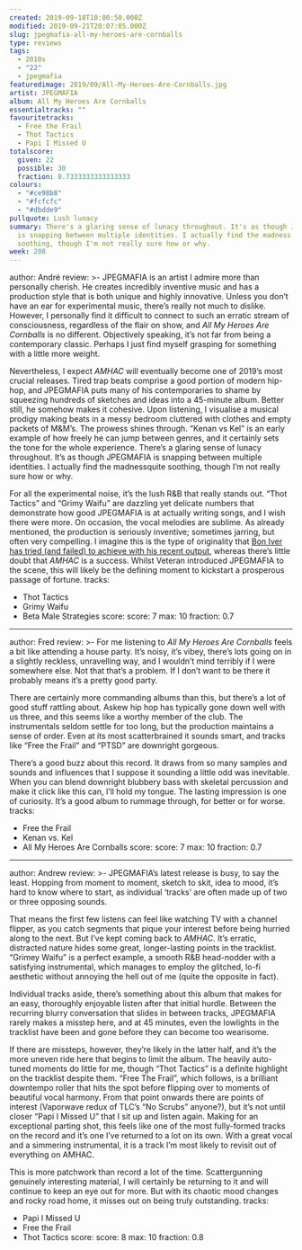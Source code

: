 ```yaml
---
created: 2019-09-18T10:00:50.000Z
modified: 2019-09-21T20:07:05.000Z
slug: jpegmafia-all-my-heroes-are-cornballs
type: reviews
tags:
  - 2010s
  - "22"
  - jpegmafia
featuredimage: 2019/09/All-My-Heroes-Are-Cornballs.jpg
artist: JPEGMAFIA
album: All My Heroes Are Cornballs
essentialtracks: ""
favouritetracks:
  - Free the Frail
  - Thot Tactics
  - Papi I Missed U
totalscore:
  given: 22
  possible: 30
  fraction: 0.7333333333333333
colours:
  - "#ce98b8"
  - "#fcfcfc"
  - "#dbdde9"
pullquote: Lush lunacy
summary: There's a glaring sense of lunacy throughout. It's as though JPEGMAFIA
  is snapping between multiple identities. I actually find the madness quite
  soothing, though I'm not really sure how or why.
week: 208
---
```

author: André
review: >-
  JPEGMAFIA is an artist I admire more than personally cherish. He creates
  incredibly inventive music and has a production style that is both unique and
  highly innovative. Unless you don’t have an ear for experimental music,
  there’s really not much to dislike. However, I personally find it difficult to
  connect to such an erratic stream of consciousness, regardless of the flair on
  show, and *All My Heroes Are Cornballs* is no different. Objectively speaking,
  it’s not far from being a contemporary classic. Perhaps I just find myself
  grasping for something with a little more weight.


  Nevertheless, I expect *AMHAC* will eventually become one of 2019’s most crucial releases. Tired trap beats comprise a good portion of modern hip-hop, and JPEGMAFIA puts many of his contemporaries to shame by squeezing hundreds of sketches and ideas into a 45-minute album. Better still, he somehow makes it cohesive. Upon listening, I visualise a musical prodigy making beats in a messy bedroom cluttered with clothes and empty packets of M&M’s. The prowess shines through. “Kenan vs Kel” is an early example of how freely he can jump between genres, and it certainly sets the tone for the whole experience. There’s a glaring sense of lunacy throughout. It’s as though JPEGMAFIA is snapping between multiple identities. I actually find the madnessquite soothing, though I’m not really sure how or why.


  For all the experimental noise, it’s the lush R&B that really stands out. “Thot Tactics” and “Grimy Waifu” are dazzling yet delicate numbers that demonstrate how good JPEGMAFIA is at actually writing songs, and I wish there were more. On occasion, the vocal melodies are sublime. As already mentioned, the production is seriously inventive; sometimes jarring, but often very compelling. I imagine this is the type of originality that [Bon Iver has tried (and failed) to achieve with his recent output](<https://audioxide.com/reviews/bon-iver-22-a-million/>), whereas there’s little doubt that *AMHAC* is a success. Whilst Veteran introduced JPEGMAFIA to the scene, this will likely be the defining moment to kickstart a prosperous passage of fortune.
tracks:
  - Thot Tactics
  - ­­Grimy Waifu
  - ­­Beta Male Strategies
score:
  score: 7
  max: 10
  fraction: 0.7
---
author: Fred
review: >-
  For me listening to *All My Heroes Are Cornballs* feels a bit like attending a
  house party. It’s noisy, it’s vibey, there’s lots going on in a slightly
  reckless, unravelling way, and I wouldn’t mind terribly if I were somewhere
  else. Not that that’s a problem. If I don’t want to be there it probably means
  it’s a pretty good party.

  There are certainly more commanding albums than this, but there’s a lot of good stuff rattling about. Askew hip hop has typically gone down well with us three, and this seems like a worthy member of the club. The instrumentals seldom settle for too long, but the production maintains a sense of order. Even at its most scatterbrained it sounds smart, and tracks like “Free the Frail” and “PTSD” are downright gorgeous.

  There’s a good buzz about this record. It draws from so many samples and sounds and influences that I suppose it sounding a little odd was inevitable. When you can blend downright blubbery bass with skeletal percussion and make it click like this can, I’ll hold my tongue. The lasting impression is one of curiosity. It’s a good album to rummage through, for better or for worse.
tracks:
  - Free the Frail
  - ­­Kenan vs. Kel
  - ­­All My Heroes Are Cornballs
score:
  score: 7
  max: 10
  fraction: 0.7
---
author: Andrew
review: >-
  JPEGMAFIA’s latest release is busy, to say the least. Hopping from moment to
  moment, sketch to skit, idea to mood, it’s hard to know where to start, as
  individual ‘tracks’ are often made up of two or three opposing sounds.


  That means the first few listens can feel like watching TV with a channel flipper, as you catch segments that pique your interest before being hurried along to the next. But I’ve kept coming back to *AMHAC*. It’s erratic, distracted nature hides some great, longer-lasting points in the tracklist. “Grimey Waifu” is a perfect example, a smooth R&B head-nodder with a satisfying instrumental, which manages to employ the glitched, lo-fi aesthetic without annoying the hell out of me (quite the opposite in fact).


  Individual tracks aside, there’s something about this album that makes for an easy, thoroughly enjoyable listen after that initial hurdle. Between the recurring blurry conversation that slides in between tracks, JPEGMAFIA rarely makes a misstep here, and at 45 minutes, even the lowlights in the tracklist have been and gone before they can become too wearisome.


  If there are missteps, however, they’re likely in the latter half, and it’s the more uneven ride here that begins to limit the album. The heavily auto-tuned moments do little for me, though “Thot Tactics” is a definite highlight on the tracklist despite them. “Free The Frail”, which follows, is a brilliant downtempo roller that hits the spot before flipping over to moments of beautiful vocal harmony. From that point onwards there are points of interest (Vaporwave redux of TLC’s “No Scrubs” anyone?), but it’s not until closer “Papi I Missed U” that I sit up and listen again. Making for an exceptional parting shot, this feels like one of the most fully-formed tracks on the record and it’s one I’ve returned to a lot on its own. With a great vocal and a simmering instrumental, it is a track I’m most likely to revisit out of everything on AMHAC.


  This is more patchwork than record a lot of the time. Scattergunning genuinely interesting material, I will certainly be returning to it and will continue to keep an eye out for more. But with its chaotic mood changes and rocky road home, it misses out on being truly outstanding.
tracks:
  - Papi I Missed U
  - ­­Free the Frail
  - ­­Thot Tactics
score:
  score: 8
  max: 10
  fraction: 0.8
